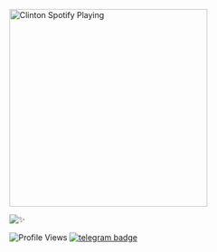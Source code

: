 [<img src="https://now-playing-codestackr.vercel.app/api/spotify-playing" alt="Clinton Spotify Playing" width="350" />](https://open.spotify.com/user/swyqyimdc12jajde4vpwd2x1b)


![✨](https://github-readme-stats.vercel.app/api?username=Thor-Ragnarok&show=prs&count_private=true&show_icons=true&title_color=fff&icon_color=79ff97&text_color=9f9f9f&bg_color=151515)


![Profile Views](https://hits.seeyoufarm.com/api/count/incr/badge.svg?url=https://github.com/Thor-Ragnarok/&title=Profile%20Views)   [![telegram badge](https://img.shields.io/badge/𝐓𝐡𝐨𝐫.𝐑𝐚𝐠𝐧𝐚𝐫𝐨𝐤​-30302f?style=flat&logo=telegram)](https://telegram.dog/Mjolnir_Dp)



